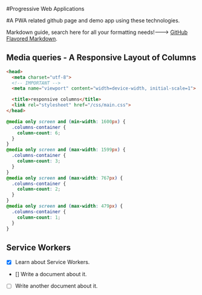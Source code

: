 #Progressive Web Applications  

#A PWA related github page and demo app using these technologies.

Markdown guide, search here for all your formatting needs!---> [GitHub Flavored Markdown](https://guides.github.com/features/mastering-markdown/).


## Media queries - A Responsive Layout of Columns

```html
<head>
  <meta charset="utf-8">
  <!-- IMPORTANT -->
  <meta name="viewport" content="width=device-width, initial-scale=1">

  <title>responsive columns</title>
  <link rel="stylesheet" href="/css/main.css">
</head>
```
	
```css
@media only screen and (min-width: 1600px) {
  .columns-container {
    column-count: 6;
  }
}
@media only screen and (max-width: 1599px) {
  .columns-container {
    column-count: 3;
  }
}
@media only screen and (max-width: 767px) {
  .columns-container {
    column-count: 2;
  }
}
@media only screen and (max-width: 479px) {
  .columns-container {
    column-count: 1;
  }
}
```

## Service Workers
- [x] Learn about Service Workers.
- [] Write a document about it.
- [ ] Write another document about it.

